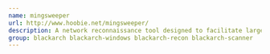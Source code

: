 ```yaml
---
name: mingsweeper
url: http://www.hoobie.net/mingsweeper/
description: A network reconnaissance tool designed to facilitate large address space,high speed node discovery and identification.
group: blackarch blackarch-windows blackarch-recon blackarch-scanner
---
```

